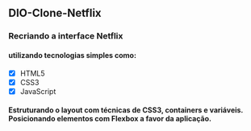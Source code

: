 ## DIO-Clone-Netflix

### Recriando a interface Netflix 

#### utilizando tecnologias simples como: 
 - [x] HTML5
 - [x] CSS3
 - [x] JavaScript
  
#### Estruturando o layout com técnicas de CSS3, containers e variáveis. Posicionando elementos com Flexbox a favor da aplicação.
